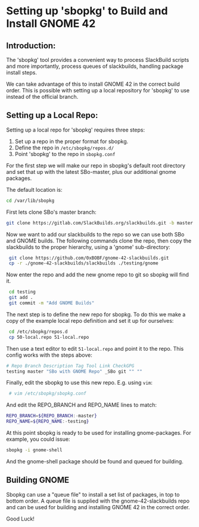 # Setting up 'sbopkg' to Build and Install GNOME 42

## Introduction:

The 'sbopkg' tool provides a convenient way to process SlackBuild scripts and more
importantly, process queues of slackbuilds, handling package install steps.

We can take advantage of this to install GNOME 42 in the correct build order. This 
is possible with setting up a local repository for 'sbopkg' to use instead of the
official branch. 

## Setting up a Local Repo:
Setting up a local repo for 'sbopkg' requires three steps:

 1. Set up a repo in the proper format for sbopkg.
 1. Define the repo in `/etc/sbopkg/repos.d/`
 2. Point 'sbopkg' to the repo in `sbopkg.conf`

For the first step we will make our repo in sbopkg's default root directory and
set that up with the latest SBo-master, plus our additional gnome packages.

The default location is:
``` bash
cd /var/lib/sbopkg
```
First lets clone SBo's master branch:
``` bash
git clone https://gitlab.com/SlackBuilds.org/slackbuilds.git -b master ./testing
```
Now we want to add our slackbuilds to the repo so we can use both SBo and GNOME
builds. The following commands clone the repo, then copy the slackbuilds to the 
proper hierarchy, using a 'gnome' sub-directory:
``` bash
 git clone https://github.com/0xBOBF/gnome-42-slackbuilds.git
 cp -r ./gnome-42-slackbuilds/slackbuilds ./testing/gnome
```
Now enter the repo and add the new gnome repo to git so sbopkg will find it.
``` bash
 cd testing
 git add .
 git commit -m "Add GNOME Builds"
```
The next step is to define the new repo for sbopkg. To do this we make a copy of the
example local repo definition and set it up for ourselves:
``` bash
 cd /etc/sbopkg/repos.d
 cp 50-local.repo 51-local.repo
```
Then use a text editor to edit `51-local.repo` and point it to the repo. This config works with the steps above:
``` bash
# Repo Branch Description Tag Tool Link CheckGPG
testing master "SBo with GNOME Repo" _SBo git "" ""
```
Finally, edit the sbopkg to use this new repo. E.g. using `vim`:
``` bash
 # vim /etc/sbopkg/sbopkg.conf
```
And edit the REPO_BRANCH and REPO_NAME lines to match:
``` bash
REPO_BRANCH=${REPO_BRANCH:-master}
REPO_NAME=${REPO_NAME:-testing}
```
At this point sbopkg is ready to be used for installing gnome-packages. For example,
you could issue:
``` bash
sbopkg -i gnome-shell
```
And the gnome-shell package should be found and queued for building.

## Building GNOME

Sbopkg can use a "queue file" to install a set list of packages, in top to bottom order.
A queue file is supplied with the gnome-42-slackbuilds repo and can be used for building
and installing GNOME 42 in the correct order.

Good Luck!
